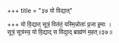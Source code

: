 +++
title = "३७ यो विद्यात्"

+++
यो वि॒द्यात् सूत्रं॒ वित॑तं॒ यस्मि॒न्नोताः॑ प्र॒जा इ॒माः ।  
सूत्रं॒ सूत्र॑स्य॒ यो वि॒द्याद् स वि॑द्या॒द् ब्राह्म॑णं म॒हत्॥३७॥  